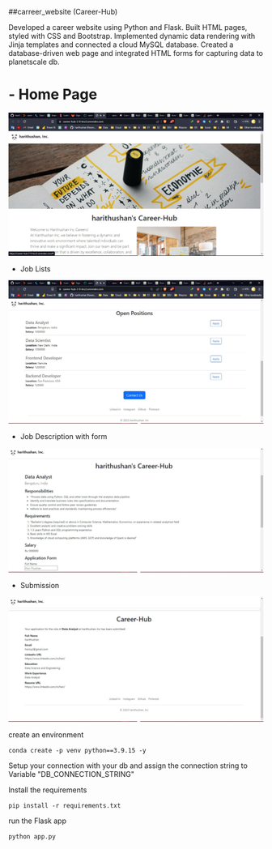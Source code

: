 ##carreer_website (Career-Hub)

Developed a career website using Python and Flask. Built HTML pages, styled with CSS and Bootstrap. Implemented dynamic data rendering
with Jinja templates and connected a cloud MySQL database. Created a  database-driven web page
and integrated HTML forms for capturing data to planetscale db.

<h1> - Home Page</h1>

![Home Page](https://github.com/harithushan/career_website_v2/blob/main/static/readme_img/home.jpg)

- Job Lists

![Job Lists](https://github.com/harithushan/career_website_v2/blob/main/static/readme_img/job_list.jpg)

- Job Description with form

![Job Description with form](https://github.com/harithushan/career_website_v2/blob/main/static/readme_img/job.jpg)

- Submission

![Submission](https://github.com/harithushan/career_website_v2/blob/main/static/readme_img/submition.jpg)


create an environment
```
conda create -p venv python==3.9.15 -y
```
Setup your connection with your db  and assign the connection string to  Variable "DB_CONNECTION_STRING"

Install the requirements
```
pip install -r requirements.txt
```
run the Flask app
```
python app.py
```



